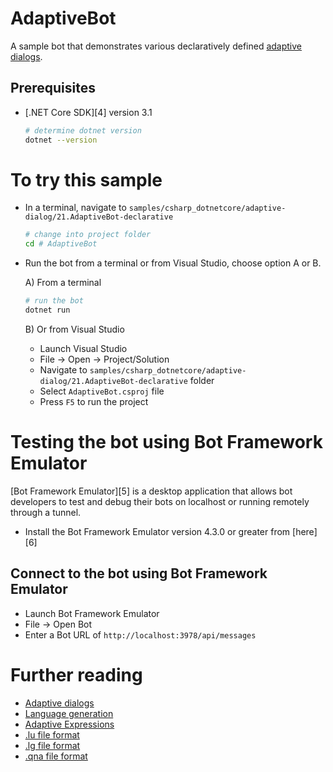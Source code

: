 ﻿# AdaptiveBot

A sample bot that demonstrates various declaratively defined [adaptive dialogs][1].

## Prerequisites
- [.NET Core SDK][4] version 3.1
	```bash
	# determine dotnet version
	dotnet --version
	```

# To try this sample
- In a terminal, navigate to `samples/csharp_dotnetcore/adaptive-dialog/21.AdaptiveBot-declarative`
    ```bash
    # change into project folder
	cd # AdaptiveBot
    ```
- Run the bot from a terminal or from Visual Studio, choose option A or B.

	A) From a terminal
	```bash
	# run the bot
	dotnet run
	```

	B) Or from Visual Studio
	- Launch Visual Studio
	- File -> Open -> Project/Solution
	- Navigate to `samples/csharp_dotnetcore/adaptive-dialog/21.AdaptiveBot-declarative` folder
	- Select `AdaptiveBot.csproj` file
	- Press `F5` to run the project

# Testing the bot using Bot Framework Emulator
[Bot Framework Emulator][5] is a desktop application that allows bot developers to test and debug their bots on localhost or running remotely through a tunnel.

- Install the Bot Framework Emulator version 4.3.0 or greater from [here][6]

## Connect to the bot using Bot Framework Emulator
- Launch Bot Framework Emulator
- File -> Open Bot
- Enter a Bot URL of `http://localhost:3978/api/messages`

# Further reading
- [Adaptive dialogs](https://aka.ms/adaptive-dialogs)
- [Language generation](https://aka.ms/language-generation)
- [Adaptive Expressions](https://aka.ms/adaptive-expressions)
- [.lu file format](https://aka.ms/lu-file-format)
- [.lg file format](https://aka.ms/lg-file-format)
- [.qna file format](https://aka.ms/qna-file-format)

[1]:https://aka.ms/adaptive-dialogs
 
